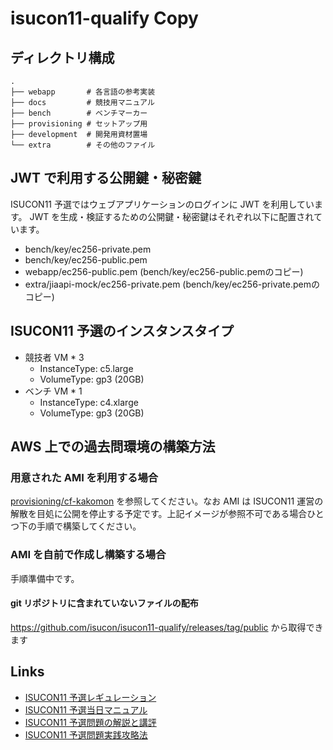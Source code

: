 # isucon11-qualify Copy

## ディレクトリ構成

```
.
├── webapp       # 各言語の参考実装
├── docs         # 競技用マニュアル
├── bench        # ベンチマーカー
├── provisioning # セットアップ用
├── development  # 開発用資材置場
└── extra        # その他のファイル
```

## JWT で利用する公開鍵・秘密鍵

ISUCON11 予選ではウェブアプリケーションのログインに JWT を利用しています。
JWT を生成・検証するための公開鍵・秘密鍵はそれぞれ以下に配置されています。

* bench/key/ec256-private.pem
* bench/key/ec256-public.pem
* webapp/ec256-public.pem (bench/key/ec256-public.pemのコピー)
* extra/jiaapi-mock/ec256-private.pem (bench/key/ec256-private.pemのコピー)

## ISUCON11 予選のインスタンスタイプ

* 競技者 VM * 3
    * InstanceType: c5.large
    * VolumeType: gp3 (20GB)
* ベンチ VM * 1
    * InstanceType: c4.xlarge
    * VolumeType: gp3 (20GB)

## AWS 上での過去問環境の構築方法

### 用意された AMI を利用する場合

[provisioning/cf-kakomon](./provisioning/cf-kakomon) を参照してください。なお AMI は ISUCON11 運営の解散を目処に公開を停止する予定です。上記イメージが参照不可である場合ひとつ下の手順で構築してください。

### AMI を自前で作成し構築する場合

手順準備中です。

#### git リポジトリに含まれていないファイルの配布

https://github.com/isucon/isucon11-qualify/releases/tag/public から取得できます

## Links

- [ISUCON11 予選レギュレーション](https://isucon.net/archives/55854734.html)
- [ISUCON11 予選当日マニュアル](./docs/manual.md)
- [ISUCON11 予選問題の解説と講評](https://isucon.net/archives/56044867.html)
- [ISUCON11 予選問題実践攻略法](https://isucon.net/archives/56082639.html)
